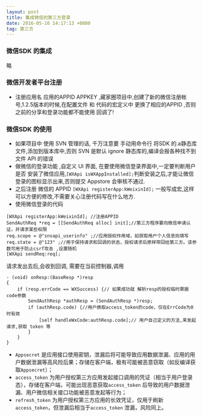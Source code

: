 ```yaml
---
layout: post
title: 集成微信的第三方登录
date: 2016-05-16 14:17:13 +0800
tag: 第三方
---
```


### 微信SDK 的集成
略 
### 微信开发者平台注册

* 注册应用名 应用的APPID APPKEY ,藏家圈项目中,创建了新的微信注册帐号,1.2.5版本的时候,在配置文件 和 代码的宏定义中 更换了相应的APPID ,否则之前的分享和登录功能都不能使用 回调了!


### 微信SDK 的使用

* 如果项目中 使用 SVN 管理的话, 千万注意要 手动用命令行 将SDK 的.a静态库文件,添加到版本库中,否则 SVN 是默认 ignore 静态库的,编译会报各种找不到文件 API 的错误
* 做微信的登录功能 ,自定义 UI 界面, 在要使用微信登录界面中,一定要判断用户 是否 安装了微信应用,```[WXApi isWXAppInstalled];```判断安装之后,才能让微信登录的图标显示出来,否则提交 Appstore 会审核不通过.
* 之后注册 微信的 APPID ```[WXApi registerApp:kWeixinId];``` 一般写成宏,这样可以方便的修改,不需要关心注册代码写在什么地方.
* 使用微信登录的代码


``` objc
[WXApi registerApp:kWeixinId]; //注册APPID
SendAuthReq *req = [[SendAuthReq alloc] init];//第三方程序要向微信申请认证，并请求某些权限
req.scope = @"snsapi_userinfo" ;//应用授权作用域，如获取用户个人信息则填写
req.state = @"123" ;//用于保持请求和回调的状态，授权请求后原样带回给第三方。该参数可用于防止csrf攻击 ,设置随机
[WXApi sendReq:req];
```
请求发出去后,会收到回调, 需要在当前控制器,调用 

``` objc
- (void) onResp:(BaseResp *)resp
{
    if (resp.errCode == WXSuccess) {// 如果成功就 解析resp的授权临时票据code参数
        SendAuthResp *authResp = (SendAuthResp *)resp;
        if (authResp.code) {//用户换取access_token的code，仅在ErrCode为0时有效
            [self handleWxCode:authResp.code];// 用户自己定义的方法,来发起请求,获取 token 等
        }
    }
}
```

* `Appsecret` 是应用接口使用密钥，泄漏后将可能导致应用数据泄漏、应用的用户数据泄漏等高风险后果；存储在客户端，极有可能被恶意窃取（如反编译获取`Appsecret`）；
* `access_token` 为用户授权第三方应用发起接口调用的凭证（相当于用户登录态），存储在客户端，可能出现恶意获取`access_token` 后导致的用户数据泄漏、用户微信相关接口功能被恶意发起等行为；
* `refresh_token` 为用户授权第三方应用的长效凭证，仅用于刷新`access_token`，但泄漏后相当于`access_token` 泄漏，风险同上。


